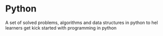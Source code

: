 # Python

A set of solved problems, algorithms and data structures in python to hel learners get kick started with programming in python
